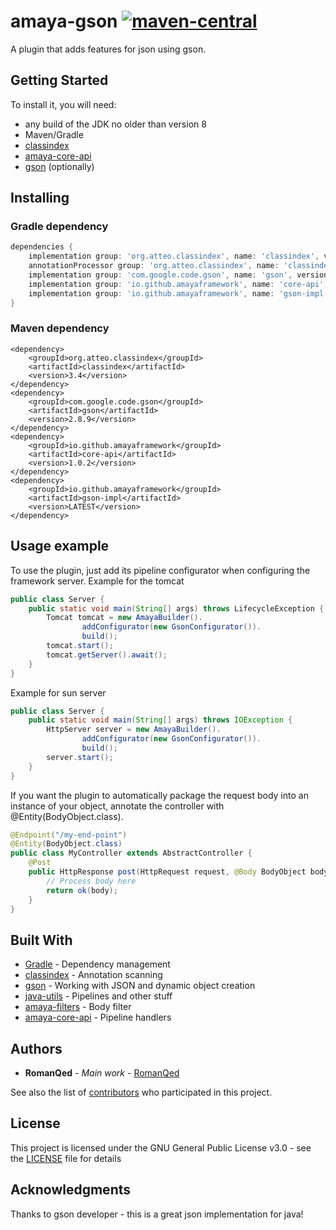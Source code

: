 # amaya-gson [![maven-central](https://img.shields.io/maven-central/v/io.github.amayaframework/gson-impl?color=blue)](https://repo1.maven.org/maven2/io/github/amayaframework/gson-impl/)

A plugin that adds features for json using gson.

## Getting Started

To install it, you will need:

* any build of the JDK no older than version 8
* Maven/Gradle
* [classindex](https://github.com/atteo/classindex)
* [amaya-core-api](https://github.com/AmayaFramework/amaya-core-api)
* [gson](https://github.com/google/gson) (optionally)

## Installing

### Gradle dependency

```Groovy
dependencies {
    implementation group: 'org.atteo.classindex', name: 'classindex', version: '3.4'
    annotationProcessor group: 'org.atteo.classindex', name: 'classindex', version: '3.4'
    implementation group: 'com.google.code.gson', name: 'gson', version: '2.8.9'
    implementation group: 'io.github.amayaframework', name: 'core-api', version: '1.0.2'
    implementation group: 'io.github.amayaframework', name: 'gson-impl', version: 'LATEST'
}
```

### Maven dependency

```
<dependency>
    <groupId>org.atteo.classindex</groupId>
    <artifactId>classindex</artifactId>
    <version>3.4</version>
</dependency>
<dependency>
    <groupId>com.google.code.gson</groupId>
    <artifactId>gson</artifactId>
    <version>2.8.9</version>
</dependency>
<dependency>
    <groupId>io.github.amayaframework</groupId>
    <artifactId>core-api</artifactId>
    <version>1.0.2</version>
</dependency>
<dependency>
    <groupId>io.github.amayaframework</groupId>
    <artifactId>gson-impl</artifactId>
    <version>LATEST</version>
</dependency>
```

## Usage example

To use the plugin, just add its pipeline configurator when configuring the framework server.
Example for the tomcat

```Java
public class Server {
    public static void main(String[] args) throws LifecycleException {
        Tomcat tomcat = new AmayaBuilder().
                addConfigurator(new GsonConfigurator()).
                build();
        tomcat.start();
        tomcat.getServer().await();
    }
}
```

Example for sun server

```Java
public class Server {
    public static void main(String[] args) throws IOException {
        HttpServer server = new AmayaBuilder().
                addConfigurator(new GsonConfigurator()).
                build();
        server.start();
    }
}
```

If you want the plugin to automatically package the request body into an instance of your object, 
annotate the controller with @Entity(BodyObject.class).

```Java
@Endpoint("/my-end-point")
@Entity(BodyObject.class)
public class MyController extends AbstractController {
    @Post
    public HttpResponse post(HttpRequest request, @Body BodyObject body) {
        // Process body here
        return ok(body);
    }
}
```

## Built With

* [Gradle](https://gradle.org) - Dependency management
* [classindex](https://github.com/atteo/classindex) - Annotation scanning
* [gson](https://github.com/google/gson) - Working with JSON and dynamic object creation
* [java-utils](https://github.com/RomanQed/java-utils) - Pipelines and other stuff
* [amaya-filters](https://github.com/AmayaFramework/amaya-filters) - Body filter
* [amaya-core-api](https://github.com/AmayaFramework/amaya-core-api) - Pipeline handlers

## Authors
* **RomanQed** - *Main work* - [RomanQed](https://github.com/RomanQed)

See also the list of [contributors](https://github.com/AmayaFramework/amaya-filters/contributors) 
who participated in this project.

## License

This project is licensed under the GNU General Public License v3.0 - see the [LICENSE](LICENSE) file for details

## Acknowledgments

Thanks to gson developer - this is a great json implementation for java!
